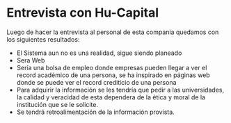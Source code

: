 #                                          Entrevista con Hu-Capital

Luego de hacer la entrevista al personal de esta compania quedamos con los siguientes resultados:

 * El Sistema aun no es una realidad, sigue siendo planeado  
 * Sera Web  
 * Sería una bolsa de empleo donde empresas pueden llegar a ver el record académico de una persona, se ha inspirado en páginas web donde se puede ver el record crediticio de una persona  
 * Para adquirir la información se les tendría que pedir a las universidades, la calidad y veracidad de esta dependera de la ética y moral de la institución que se le solicite.
 * Se tendrá retroalimentación de la información provista. 
